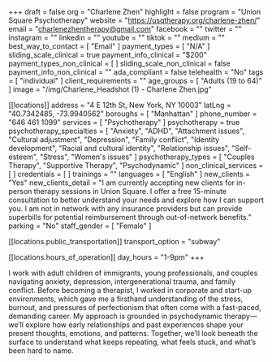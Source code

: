 +++
draft = false
org = "Charlene Zhen"
highlight = false
program = "Union Square Psychotherapy"
website = "https://usqtherapy.org/charlene-zhen/"
email = "charlenezhentherapy@gmail.com"
facebook = ""
twitter = ""
instagram = ""
linkedin = ""
youtube = ""
tiktok = ""
medium = ""
best_way_to_contact = [ "Email" ]
payment_types = [ "N/A" ]
sliding_scale_clinical = true
payment_info_clinical = "$200"
payment_types_non_clinical = [ ]
sliding_scale_non_clinical = false
payment_info_non_clinical = ""
ada_compliant = false
telehealth = "No"
tags = [ "individual" ]
client_requirements = ""
age_groups = [ "Adults (19 to 64)" ]
image = "/img/Charlene_Headshot (1) - Charlene Zhen.jpg"

[[locations]]
address = "4 E 12th St, New York, NY 10003"
latLng = "40.7342485, -73.9940562"
boroughs = [ "Manhattan" ]
phone_number = "646 461 1099"
services = [ "Psychotherapy" ]
psychotherapy = true
psychotherapy_specialties = [
  "Anxiety",
  "ADHD",
  "Attachment issues",
  "Cultural adjustment",
  "Depression",
  "Family conflict",
  "Identity development",
  "Racial and cultural identity",
  "Relationship issues",
  "Self-esteem",
  "Stress",
  "Women's issues"
]
psychotherapy_types = [ "Couples Therapy", "Supportive Therapy", "Psychodynamic" ]
non_clinical_services = [ ]
credentials = [ ]
trainings = ""
languages = [ "English" ]
new_clients = "Yes"
new_clients_detail = "I am currently accepting new clients for in-person therapy sessions in Union Square. I offer a free 15-minute consultation to better understand your needs and explore how I can support you. I am not in network with any insurance providers but can provide superbills for potential reimbursement through out-of-network benefits."
parking = "No"
staff_gender = [ "Female" ]

  [[locations.public_transportation]]
  transport_option = "subway"

  [[locations.hours_of_operation]]
  day_hours = "1-9pm"
+++

I work with adult children of immigrants, young professionals, and couples navigating anxiety, depression, intergenerational trauma, and family conflict. Before becoming a therapist, I worked in corporate and start-up environments, which gave me a firsthand understanding of the stress, burnout, and pressures of perfectionism that often come with a fast-paced, demanding career.  My approach is grounded in psychodynamic therapy—we’ll explore how early relationships and past experiences shape your present thoughts, emotions, and patterns. Together, we’ll look beneath the surface to understand what keeps repeating, what feels stuck, and what’s been hard to name.
